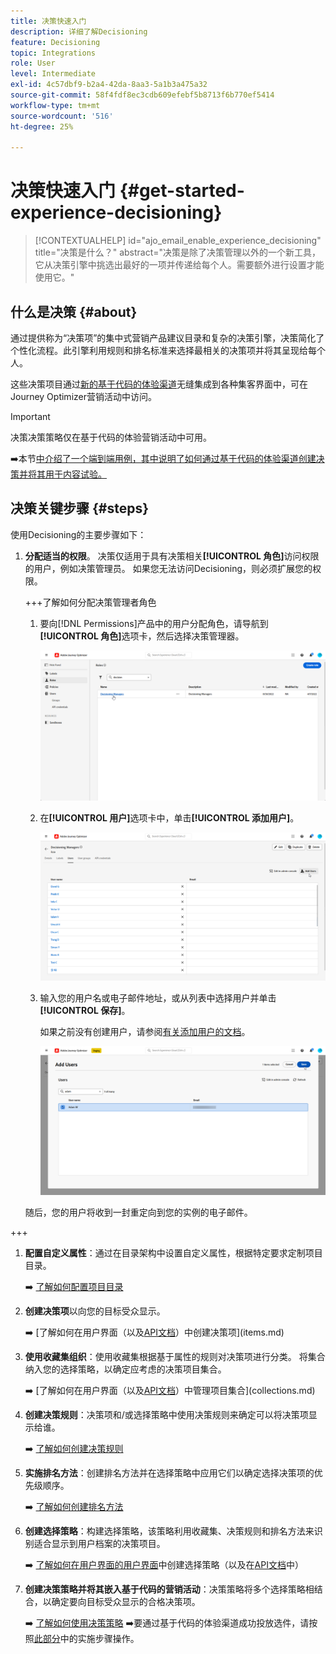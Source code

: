 ```yaml
---
title: 决策快速入门
description: 详细了解Decisioning
feature: Decisioning
topic: Integrations
role: User
level: Intermediate
exl-id: 4c57dbf9-b2a4-42da-8aa3-5a1b3a475a32
source-git-commit: 58f4fdf8ec3cdb609efebf5b8713f6b770ef5414
workflow-type: tm+mt
source-wordcount: '516'
ht-degree: 25%

---
```


# 决策快速入门 {#get-started-experience-decisioning}

>[!CONTEXTUALHELP]
>id="ajo_email_enable_experience_decisioning"
>title="决策是什么？"
>abstract="决策是除了决策管理以外的一个新工具，它从决策引擎中挑选出最好的一项并传递给每个人。需要额外进行设置才能使用它。"

## 什么是决策 {#about}

通过提供称为“决策项”的集中式营销产品建议目录和复杂的决策引擎，决策简化了个性化流程。此引擎利用规则和排名标准来选择最相关的决策项并将其呈现给每个人。

这些决策项目通过[新的基于代码的体验渠道](../code-based/get-started-code-based.md)无缝集成到各种集客界面中，可在Journey Optimizer营销活动中访问。

>[!IMPORTANT]
>
>决策决策策略仅在基于代码的体验营销活动中可用。

➡️本节[中介绍了一个端到端用例，其中说明了如何通过基于代码的体验渠道创建决策并将其用于内容试验。](experience-decisioning-uc.md)

## 决策关键步骤 {#steps}

使用Decisioning的主要步骤如下：

1. **分配适当的权限**。 决策仅适用于具有决策相关&#x200B;**[!UICONTROL 角色]**&#x200B;访问权限的用户，例如决策管理员。 如果您无法访问Decisioning，则必须扩展您的权限。

   +++了解如何分配决策管理者角色

   1. 要向[!DNL Permissions]产品中的用户分配角色，请导航到&#x200B;**[!UICONTROL 角色]**&#x200B;选项卡，然后选择决策管理器。

      ![](assets/decision_permission_1.png)

   1. 在&#x200B;**[!UICONTROL 用户]**&#x200B;选项卡中，单击&#x200B;**[!UICONTROL 添加用户]**。

      ![](assets/decision_permission_2.png)

   1. 输入您的用户名或电子邮件地址，或从列表中选择用户并单击&#x200B;**[!UICONTROL 保存]**。

      如果之前没有创建用户，请参阅[有关添加用户的文档](https://experienceleague.adobe.com/zh-hans/docs/experience-platform/access-control/ui/users)。

      ![](assets/decision_permission_3.png)

   随后，您的用户将收到一封重定向到您的实例的电子邮件。

+++

1. **配置自定义属性**：通过在目录架构中设置自定义属性，根据特定要求定制项目目录。

   ➡️ [了解如何配置项目目录](catalogs.md)

1. **创建决策项**&#x200B;以向您的目标受众显示。

   ➡️ [了解如何在用户界面（以及[API文档](api-reference/decisions-items/create.md)）中创建决策项](items.md)

1. **使用收藏集组织**：使用收藏集根据基于属性的规则对决策项进行分类。 将集合纳入您的选择策略，以确定应考虑的决策项目集合。

   ➡️ [了解如何在用户界面（以及[API文档](api-reference/items-collections/create.md)）中管理项目集合](collections.md)

1. **创建决策规则**：决策项和/或选择策略中使用决策规则来确定可以将决策项显示给谁。

   ➡️ [了解如何创建决策规则](rules.md)

1. **实施排名方法**：创建排名方法并在选择策略中应用它们以确定选择决策项的优先级顺序。

   ➡️ [了解如何创建排名方法](ranking/ranking.md)

1. **创建选择策略**：构建选择策略，该策略利用收藏集、决策规则和排名方法来识别适合显示到用户档案的决策项目。

   ➡️ [了解如何在用户界面的用户界面](selection-strategies.md)中创建选择策略（以及在[API文档](api-reference/selection-strategies/create.md)中）

1. **创建决策策略并将其嵌入基于代码的营销活动**：决策策略将多个选择策略相结合，以确定要向目标受众显示的合格决策项。

   ➡️ [了解如何使用决策策略](create-decision.md)
➡️要通过基于代码的体验渠道成功投放选件，请按照[此部分](../code-based/code-based-implementation-samples.md)中的实施步骤操作。

